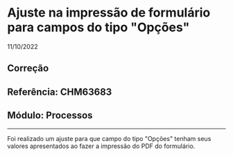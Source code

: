 # Ajuste na impressão de formulário para campos do tipo "Opções"
11/10/2022
## Correção
## Referência: CHM63683
## Módulo: Processos
***

Foi realizado um ajuste para que campo do tipo "Opções" tenham seus valores apresentados ao fazer a impressão do PDF do formulário.
